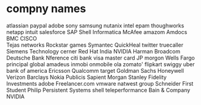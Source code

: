 # compny names
atlassian
paypal
adobe
sony
samsung
nutanix
intel
epam
thoughworks
netapp
intuit
salesforce
SAP
Shell
Informatica
McAfee
amazom
Amdocs  
BMC
CISCO  
Tejas networks
Rockstar games 
Symantec
QuickHeal
twitter
truecaller
Siemens Technology
cerner
Red Hat India
NVIDIA
Harman
Broadcom
Deutsche Bank
Nference
citi bank
visa
master card
JP morgon
Wells Fargo
principal global
amadeus
inmobi
onmobile
ola
zomato'
flipkart
swiggy
uber
bank of america
Ericsson
Qualcomm
target
Goldman Sachs
Honeywell
Verizon
Barclays
Nokia
Publicis Sapient
Morgan Stanley
Fidelity Investments
adobe
Freelancer.com
vmware
natwest group
Schneider
First Student
Philip
Persistent Systems
shell
teleperformance
Bain & Company
NVIDIA

